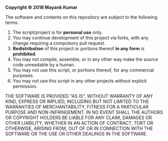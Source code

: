 **Copyright © 2018 Mayank Kumar**

The software and contents on this repository are subject to the following terms:
1. The script/project is for **personal use** only.
2. You may continue development of this project via forks, with any change requiring a compulsory pull request.
3. **Redistribution** of this project or portions thereof **in any form** is **prohibited**.
4. You may not compile, assemble, or in any other way make the source code unreadable by a human.
5. You may not use this script, or portions thereof, for any commercial purposes.
6. You may not use this script in any other projects without explicit permission.

THE SOFTWARE IS PROVIDED "AS IS", WITHOUT WARRANTY OF ANY KIND, EXPRESS OR IMPLIED, INCLUDING BUT NOT LIMITED TO THE WARRANTIES OF MERCHANTABILITY, FITNESS FOR A PARTICULAR PURPOSE AND NON-INFRINGEMENT. IN NO EVENT SHALL THE AUTHORS OR COPYRIGHT HOLDERS BE LIABLE FOR ANY CLAIM, DAMAGES OR OTHER LIABILITY, WHETHER IN AN ACTION OF CONTRACT, TORT OR OTHERWISE, ARISING FROM, OUT OF OR IN CONNECTION WITH THE SOFTWARE OR THE USE OR OTHER DEALINGS IN THE SOFTWARE.